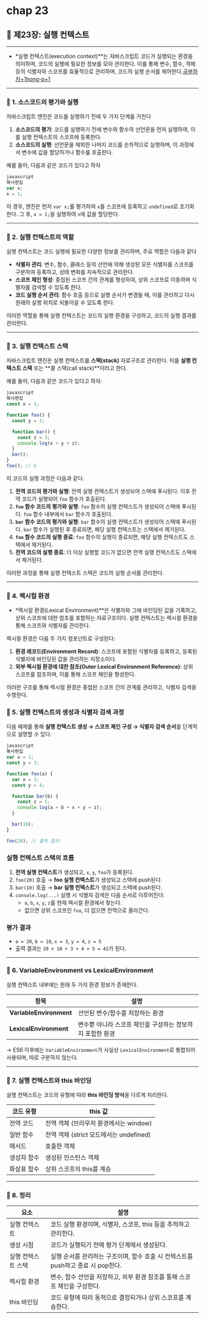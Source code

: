 # chap 23

## 📘 제23장: 실행 컨텍스트

---

- *실행 컨텍스트(execution context)**는 자바스크립트 코드가 실행되는 환경을 의미하며, 코드의 실행에 필요한 정보를 모아 관리한다. 이를 통해 변수, 함수, 객체 등의 식별자와 스코프를 효율적으로 관리하며, 코드의 실행 순서를 제어한다.[공부하자+1hong-p+1](https://riley.tistory.com/62?utm_source=chatgpt.com)

---

### 🔹 1. 소스코드의 평가와 실행

자바스크립트 엔진은 코드를 실행하기 전에 두 가지 단계를 거친다

1. **소스코드의 평가**: 코드를 실행하기 전에 변수와 함수의 선언문을 먼저 실행하여, 이를 실행 컨텍스트의 스코프에 등록한다.
2. **소스코드의 실행**: 선언문을 제외한 나머지 코드를 순차적으로 실행하며, 이 과정에서 변수에 값을 할당하거나 함수를 호출한다.

예를 들어, 다음과 같은 코드가 있다고 하자

```jsx
javascript
복사편집
var x;
x = 1;
```

이 경우, 엔진은 먼저 `var x;`를 평가하여 `x`를 스코프에 등록하고 `undefined`로 초기화한다. 그 후, `x = 1;`을 실행하여 `x`에 값을 할당한다.

---

### 🔹 2. 실행 컨텍스트의 역할

실행 컨텍스트는 코드 실행에 필요한 다양한 정보를 관리하며, 주요 역할은 다음과 같다

- **식별자 관리**: 변수, 함수, 클래스 등의 선언에 의해 생성된 모든 식별자를 스코프를 구분하여 등록하고, 상태 변화를 지속적으로 관리한다.
- **스코프 체인 형성**: 중첩된 스코프 간의 관계를 형성하여, 상위 스코프로 이동하며 식별자를 검색할 수 있도록 한다.
- **코드 실행 순서 관리**: 함수 호출 등으로 실행 순서가 변경될 때, 이를 관리하고 다시 원래의 실행 위치로 되돌아갈 수 있도록 한다.

이러한 역할을 통해 실행 컨텍스트는 코드의 실행 환경을 구성하고, 코드의 실행 결과를 관리한다.

---

### 🔹 3. 실행 컨텍스트 스택

자바스크립트 엔진은 실행 컨텍스트를 **스택(stack)** 자료구조로 관리한다. 이를 **실행 컨텍스트 스택** 또는 **콜 스택(call stack)**이라고 한다.

예를 들어, 다음과 같은 코드가 있다고 하자:

```jsx
javascript
복사편집
const x = 1;

function foo() {
  const y = 2;

  function bar() {
    const z = 3;
    console.log(x + y + z);
  }
  bar();
}
foo(); // 6
```

이 코드의 실행 과정은 다음과 같다.

1. **전역 코드의 평가와 실행**: 전역 실행 컨텍스트가 생성되어 스택에 푸시된다. 이후 전역 코드가 실행되어 `foo` 함수가 호출된다.
2. **`foo` 함수 코드의 평가와 실행**: `foo` 함수의 실행 컨텍스트가 생성되어 스택에 푸시된다. `foo` 함수 내부에서 `bar` 함수가 호출된다.
3. **`bar` 함수 코드의 평가와 실행**: `bar` 함수의 실행 컨텍스트가 생성되어 스택에 푸시된다. `bar` 함수가 실행된 후 종료되면, 해당 실행 컨텍스트는 스택에서 제거된다.
4. **`foo` 함수 코드의 실행 종료**: `foo` 함수의 실행이 종료되면, 해당 실행 컨텍스트도 스택에서 제거된다.
5. **전역 코드의 실행 종료**: 더 이상 실행할 코드가 없으면 전역 실행 컨텍스트도 스택에서 제거된다.

이러한 과정을 통해 실행 컨텍스트 스택은 코드의 실행 순서를 관리한다.

---

### 🔹 4. 렉시컬 환경

- *렉시컬 환경(Lexical Environment)**은 식별자와 그에 바인딩된 값을 기록하고, 상위 스코프에 대한 참조를 포함하는 자료구조이다. 실행 컨텍스트는 렉시컬 환경을 통해 스코프와 식별자를 관리한다.

렉시컬 환경은 다음 두 가지 컴포넌트로 구성된다:

1. **환경 레코드(Environment Record)**: 스코프에 포함된 식별자를 등록하고, 등록된 식별자에 바인딩된 값을 관리하는 저장소이다.
2. **외부 렉시컬 환경에 대한 참조(Outer Lexical Environment Reference)**: 상위 스코프를 참조하며, 이를 통해 스코프 체인을 형성한다.

이러한 구조를 통해 렉시컬 환경은 중첩된 스코프 간의 관계를 관리하고, 식별자 검색을 수행한다.

### 🔹 5. 실행 컨텍스트의 생성과 식별자 검색 과정

다음 예제를 통해 **실행 컨텍스트 생성 → 스코프 체인 구성 → 식별자 검색 순서**를 단계적으로 설명할 수 있다.

```jsx
javascript
복사편집
var x = 1;
const y = 2;

function foo(a) {
  var x = 3;
  const y = 4;

  function bar(b) {
    const z = 5;
    console.log(a + b + x + y + z);
  }

  bar(10);
}

foo(20); // 출력 결과: 
```

### 실행 컨텍스트 스택의 흐름

1. **전역 실행 컨텍스트**가 생성되고, `x`, `y`, `foo`가 등록된다.
2. `foo(20)` 호출 → **foo 실행 컨텍스트**가 생성되고 스택에 push된다.
3. `bar(10)` 호출 → **bar 실행 컨텍스트**가 생성되고 스택에 push된다.
4. `console.log(...)` 실행 시 식별자 검색은 다음 순서로 이루어진다:
    - `a`, `b`, `x`, `y`, `z`를 현재 렉시컬 환경에서 찾는다.
    - 없으면 상위 스코프인 `foo`, 더 없으면 전역으로 올라간다.

### 평가 결과

- `a = 20`, `b = 10`, `x = 3`, `y = 4`, `z = 5`
- 출력 결과는 `20 + 10 + 3 + 4 + 5 = 42`가 된다.

---

### 🔹 6. VariableEnvironment vs LexicalEnvironment

실행 컨텍스트 내부에는 원래 두 가지 환경 정보가 존재한다.

| 항목 | 설명 |
| --- | --- |
| **VariableEnvironment** | 선언된 변수/함수를 저장하는 환경 |
| **LexicalEnvironment** | 변수뿐 아니라 스코프 체인을 구성하는 정보까지 포함한 환경 |

→ ES6 이후에는 `VariableEnvironment`가 사실상 `LexicalEnvironment`로 통합되어 사용되며, 따로 구분하지 않는다.

---

### 🔹 7. 실행 컨텍스트와 this 바인딩

실행 컨텍스트는 코드의 유형에 따라 **this 바인딩 방식**을 다르게 처리한다.

| 코드 유형 | this 값 |
| --- | --- |
| 전역 코드 | 전역 객체 (브라우저 환경에서는 window) |
| 일반 함수 | 전역 객체 (strict 모드에서는 undefined) |
| 메서드 | 호출한 객체 |
| 생성자 함수 | 생성된 인스턴스 객체 |
| 화살표 함수 | 상위 스코프의 this를 계승 |

---

### 🔹 8. 정리

| 요소 | 설명 |
| --- | --- |
| 실행 컨텍스트 | 코드 실행 환경이며, 식별자, 스코프, this 등을 추적하고 관리한다. |
| 생성 시점 | 코드가 실행되기 전에 평가 단계에서 생성된다. |
| 실행 컨텍스트 스택 | 실행 순서를 관리하는 구조이며, 함수 호출 시 컨텍스트를 push하고 종료 시 pop한다. |
| 렉시컬 환경 | 변수, 함수 선언을 저장하고, 외부 환경 참조를 통해 스코프 체인을 구성한다. |
| this 바인딩 | 코드 유형에 따라 동적으로 결정되거나 상위 스코프를 계승한다. |